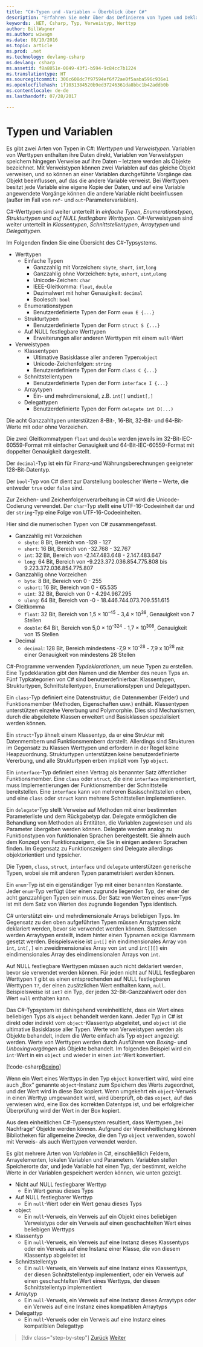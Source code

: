 ```yaml
---
title: "C#-Typen und -Variablen – Überblick über C#"
description: "Erfahren Sie mehr über das Definieren von Typen und Deklarieren von Variablen in C#."
keywords: .NET, Csharp, Typ, Verweistyp, Werttyp
author: BillWagner
ms.author: wiwagn
ms.date: 08/10/2016
ms.topic: article
ms.prod: .net
ms.technology: devlang-csharp
ms.devlang: csharp
ms.assetid: f8a8051e-0049-43f1-b594-9c84cc7b1224
ms.translationtype: HT
ms.sourcegitcommit: 306c608dc7f97594ef6f72ae0f5aaba596c936e1
ms.openlocfilehash: 1f1031384520b9ed37246361da8bbc1b42addb0b
ms.contentlocale: de-de
ms.lasthandoff: 07/28/2017

---
```


# <a name="types-and-variables"></a>Typen und Variablen

Es gibt zwei Arten von Typen in C#: *Werttypen* und *Verweistypen*. Variablen von Werttypen enthalten ihre Daten direkt, Variablen von Verweistypen speichern hingegen Verweise auf ihre Daten – letztere werden als Objekte bezeichnet. Mit Verweistypen können zwei Variablen auf das gleiche Objekt verweisen, und so können an einer Variablen durchgeführte Vorgänge das Objekt beeinflussen, auf das die andere Variable verweist. Bei Werttypen besitzt jede Variable eine eigene Kopie der Daten, und auf eine Variable angewendete Vorgänge können die andere Variable nicht beeinflussen (außer im Fall von `ref`- und `out`-Parametervariablen).

C#-Werttypen sind weiter unterteilt in *einfache Typen*, *Enumerationstypen*, *Strukturtypen* und *auf NULL festlegbare Werttypen*. C#-Verweistypen sind weiter unterteilt in *Klassentypen*, *Schnittstellentypen*, *Arraytypen* und *Delegattypen*.

Im Folgenden finden Sie eine Übersicht des C#-Typsystems.

* Werttypen
    - Einfache Typen
        * Ganzzahlig mit Vorzeichen: `sbyte`, `short`, `int`,`long`
        * Ganzzahlig ohne Vorzeichen: `byte`, `ushort`, `uint`,`ulong`
        * Unicode-Zeichen: `char`
        * IEEE-Gleitkomma: `float`, `double`
        * Dezimalwert mit hoher Genauigkeit: `decimal`
        * Boolesch: `bool`
    - Enumerationstypen
        * Benutzerdefinierte Typen der Form `enum E {...}`
    - Strukturtypen
        * Benutzerdefinierte Typen der Form `struct S {...}`
    - Auf NULL festlegbare Werttypen
        * Erweiterungen aller anderen Werttypen mit einem `null`-Wert
* Verweistypen
    - Klassentypen
        * Ultimative Basisklasse aller anderen Typen:`object`
        * Unicode-Zeichenfolgen: `string`
        * Benutzerdefinierte Typen der Form `class C {...}`
    - Schnittstellentypen
        * Benutzerdefinierte Typen der Form `interface I {...}`
    - Arraytypen
        * Ein- und mehrdimensional, z.B. `int[]` und`int[,]`
    - Delegattypen
        * Benutzerdefinierte Typen der Form `delegate int D(...)`

Die acht Ganzzahltypen unterstützen 8-Bit-, 16-Bit, 32-Bit- und 64-Bit-Werte mit oder ohne Vorzeichen.

Die zwei Gleitkommatypen `float` und `double` werden jeweils im 32-Bit-IEC-60559-Format mit einfacher Genauigkeit und 64-Bit-IEC-60559-Format mit doppelter Genauigkeit dargestellt.

Der `decimal`-Typ ist ein für Finanz-und Währungsberechnungen geeigneter 128-Bit-Datentyp.

Der `bool`-Typ von C# dient zur Darstellung boolescher Werte – Werte, die entweder `true` oder `false` sind.

Zur Zeichen- und Zeichenfolgenverarbeitung in C# wird die Unicode-Codierung verwendet. Der `char`-Typ stellt eine UTF-16-Codeeinheit dar und der `string`-Typ eine Folge von UTF-16-Codeeinheiten.

Hier sind die numerischen Typen von C# zusammengefasst.

* Ganzzahlig mit Vorzeichen
    - `sbyte`: 8 Bit, Bereich von -128 - 127
    - `short`: 16 Bit, Bereich von -32.768 - 32.767
    - `int`: 32 Bit, Bereich von -2.147.483.648 - 2.147.483.647
    - `long`: 64 Bit, Bereich von -9.223.372.036.854.775.808 bis 9.223.372.036.854.775.807
* Ganzzahlig ohne Vorzeichen
    - `byte`: 8 Bit, Bereich von 0 - 255
    - `ushort`: 16 Bit, Bereich von 0 - 65.535
    - `uint`: 32 Bit, Bereich von 0 - 4.294.967.295
    - `ulong`: 64 Bit, Bereich von -0 - 18.446.744.073.709.551.615
* Gleitkomma
    - `float`: 32 Bit, Bereich von 1,5 × 10<sup>-45</sup> - 3,4 × 10<sup>38</sup>, Genauigkeit von 7 Stellen
    - `double`: 64 Bit, Bereich von 5,0 × 10<sup>-324</sup> - 1,7 × 10<sup>308</sup>, Genauigkeit von 15 Stellen
* Decimal
    - `decimal`: 128 Bit, Bereich mindestens -7,9 × 10<sup>-28</sup> - 7,9 x 10<sup>28</sup> mit einer Genauigkeit von mindestens 28 Stellen
    
C#-Programme verwenden *Typdeklarationen*, um neue Typen zu erstellen. Eine Typdeklaration gibt den Namen und die Member des neuen Typs an. Fünf Typkategorien von C# sind benutzerdefinierbar: Klassentypen, Strukturtypen, Schnittstellentypen, Enumerationstypen und Delegattypen.

Ein `class`-Typ definiert eine Datenstruktur, die Datenmember (Felder) und Funktionsmember (Methoden, Eigenschaften usw.) enthält. Klassentypen unterstützen einzelne Vererbung und Polymorphie. Dies sind Mechanismen, durch die abgeleitete Klassen erweitert und Basisklassen spezialisiert werden können.

Ein `struct`-Typ ähnelt einem Klassentyp, da er eine Struktur mit Datenmembern und Funktionsmembern darstellt. Allerdings sind Strukturen im Gegensatz zu Klassen Werttypen und erfordern in der Regel keine Heapzuordnung. Strukturtypen unterstützen keine benutzerdefinierte Vererbung, und alle Strukturtypen erben implizit vom Typ `object`.

Ein `interface`-Typ definiert einen Vertrag als benannter Satz öffentlicher Funktionsmember. Eine `class` oder `struct`, die eine `interface` implementiert, muss Implementierungen der Funktionsmember der Schnittstelle bereitstellen. Eine `interface` kann von mehreren Basisschnittstellen erben, und eine `class` oder `struct` kann mehrere Schnittstellen implementieren.

Ein `delegate`-Typ stellt Verweise auf Methoden mit einer bestimmten Parameterliste und dem Rückgabetyp dar. Delegate ermöglichen die Behandlung von Methoden als Entitäten, die Variablen zugewiesen und als Parameter übergeben werden können. Delegate werden analog zu Funktionstypen von funktionalen Sprachen bereitgestellt. Sie ähneln auch dem Konzept von Funktionszeigern, die Sie in einigen anderen Sprachen finden. Im Gegensatz zu Funktionszeigern sind Delegate allerdings objektorientiert und typsicher.

Die Typen, `class`, `struct`, `interface` und `delegate` unterstützen generische Typen, wobei sie mit anderen Typen parametrisiert werden können.

Ein `enum`-Typ ist ein eigenständiger Typ mit einer benannten Konstante. Jeder `enum`-Typ verfügt über einen zugrunde liegenden Typ, der einer der acht ganzzahligen Typen sein muss. Der Satz von Werten eines `enum`-Typs ist mit dem Satz von Werten des zugrunde liegenden Typs identisch.

C# unterstützt ein- und mehrdimensionale Arrays beliebigen Typs. Im Gegensatz zu den oben aufgeführten Typen müssen Arraytypen nicht deklariert werden, bevor sie verwendet werden können. Stattdessen werden Arraytypen erstellt, indem hinter einen Typnamen eckige Klammern gesetzt werden. Beispielsweise ist `int[]` ein eindimensionales Array von `int`, `int[,]` ein zweidimensionales Array von `int` und `int[][]` ein eindimensionales Array des eindimensionalen Arrays von `int`.

Auf NULL festlegbare Werttypen müssen auch nicht deklariert werden, bevor sie verwendet werden können. Für jeden nicht auf NULL festlegbaren Werttypen `T` gibt es einen entsprechenden auf NULL festlegbaren Werttypen `T?`, der einen zusätzlichen Wert enthalten kann, `null`. Beispielsweise ist `int?` ein Typ, der jeden 32-Bit-Ganzzahlwert oder den Wert `null` enthalten kann.

Das C#-Typsystem ist dahingehend vereinheitlicht, dass ein Wert eines beliebigen Typs als `object` behandelt werden kann. Jeder Typ in C# ist direkt oder indirekt vom `object`-Klassentyp abgeleitet, und `object` ist die ultimative Basisklasse aller Typen. Werte von Verweistypen werden als Objekte behandelt, indem die Werte einfach als Typ `object` angezeigt werden. Werte von Werttypen werden durch Ausführen von *Boxing*- und *Unboxingvorgängen* als Objekte behandelt. Im folgenden Beispiel wird ein `int`-Wert in ein `object` und wieder in einen `int`-Wert konvertiert.

[!code-csharp[Boxing](../../../samples/snippets/csharp/tour/types-and-variables/Program.cs#L1-L10)]

Wenn ein Wert eines Werttyps in den Typ `object` konvertiert wird, wird eine auch „Box“ genannte `object`-Instanz zum Speichern des Werts zugeordnet, und der Wert wird in diese Box kopiert. Wenn umgekehrt ein `object`-Verweis in einen Werttyp umgewandelt wird, wird überprüft, ob das `object`, auf das verwiesen wird, eine Box des korrekten Datentyps ist, und bei erfolgreicher Überprüfung wird der Wert in der Box kopiert.

Aus dem einheitlichen C#-Typensystem resultiert, dass Werttypen „bei Nachfrage“ Objekte werden können. Aufgrund der Vereinheitlichung können Bibliotheken für allgemeine Zwecke, die den Typ `object` verwenden, sowohl mit Verweis- als auch Werttypen verwendet werden.

Es gibt mehrere Arten von *Variablen* in C#, einschließlich Feldern, Arrayelementen, lokalen Variablen und Parametern. Variablen stellen Speicherorte dar, und jede Variable hat einen Typ, der bestimmt, welche Werte in der Variablen gespeichert werden können, wie unten gezeigt.

* Nicht auf NULL festlegbarer Werttyp
    - Ein Wert genau dieses Typs
* Auf NULL festlegbarer Werttyp
    - Ein `null`-Wert oder ein Wert genau dieses Typs
* object
    - Ein `null`-Verweis, ein Verweis auf ein Objekt eines beliebigen Verweistyps oder ein Verweis auf einen geschachtelten Wert eines beliebigen Werttyps
* Klassentyp
    - Ein `null`-Verweis, ein Verweis auf eine Instanz dieses Klassentyps oder ein Verweis auf eine Instanz einer Klasse, die von diesem Klassentyp abgeleitet ist
* Schnittstellentyp
    - Ein `null`-Verweis, ein Verweis auf eine Instanz eines Klassentyps, der diesen Schnittstellentyp implementiert, oder ein Verweis auf einen geschachtelten Wert eines Werttyps, der diesen Schnittstellentyp implementiert
* Arraytyp
    - Ein `null`-Verweis, ein Verweis auf eine Instanz dieses Arraytyps oder ein Verweis auf eine Instanz eines kompatiblen Arraytyps
* Delegattyp
    - Ein `null`-Verweis oder ein Verweis auf eine Instanz eines kompatiblen Delegattyp

>[!div class="step-by-step"]
[Zurück](program-structure.md)
[Weiter](expressions.md)

